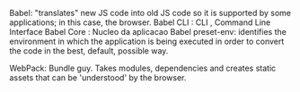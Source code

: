 Babel:
    "translates" new JS code into old JS code so it is supported by some applications; in this case, the browser.
    Babel CLI : CLI , Command Line Interface
    Babel Core : Nucleo da aplicacao
    Babel preset-env: identifies the environment in which the application is being executed in order to convert the code in the best, default, possible way.

WebPack:
    Bundle guy. Takes modules, dependencies and creates static assets that can be 'understood' by the browser.

    
